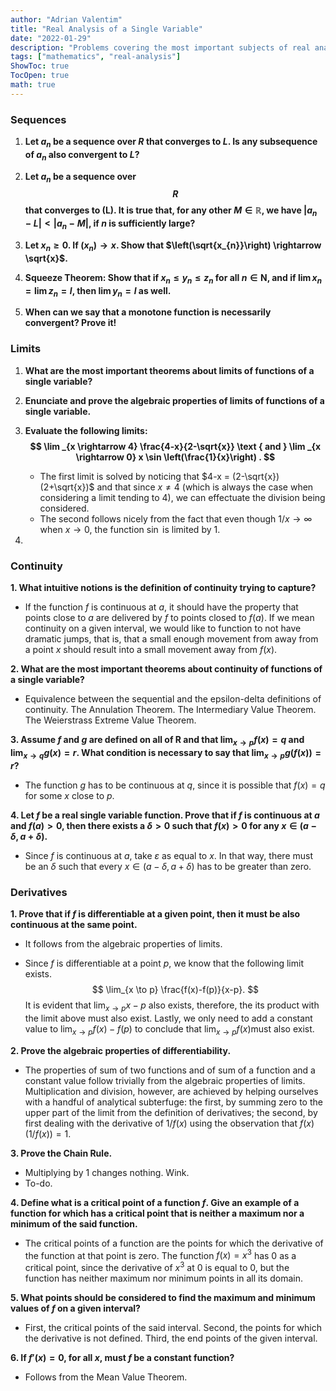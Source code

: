 ```yaml
---
author: "Adrian Valentim"
title: "Real Analysis of a Single Variable"
date: "2022-01-29"
description: "Problems covering the most important subjects of real analysis of a single variable."
tags: ["mathematics", "real-analysis"]
ShowToc: true
TocOpen: true
math: true
---
```


### Sequences

1. **Let $a_n$ be a sequence over $R$ that converges to $L$. Is any subsequence of $a_n$ also convergent to $L$?**

2. **Let $a_n$ be a sequence over $$R$$ that converges to \(L\). It is true that, for any other $M \in \mathbb{R}$, we have $|a_n - L| < |a_n - M|$, if $n$ is sufficiently large?**

3. **Let $x_n \geq 0.$ If $\left(x_{n}\right) \rightarrow x$. Show that $\left(\sqrt{x_{n}}\right) \rightarrow \sqrt{x}$.**

4. **Squeeze Theorem: Show that if $x_{n} \leq y_{n} \leq z_{n}$ for all $n \in \mathbf{N}$, and if $\lim x_{n}=\lim z_{n}=l$, then $\lim y_{n}=l$ as well.**

5. **When can we say that a monotone function is necessarily convergent? Prove it!**

### Limits

1. **What are the most important theorems about limits of functions of a single variable?**

2. **Enunciate and prove the algebraic properties of limits of functions of a single variable.**

3. **Evaluate the following limits:
   $$
   \lim _{x \rightarrow 4} \frac{4-x}{2-\sqrt{x}} \text { and } \lim _{x \rightarrow 0} x \sin \left(\frac{1}{x}\right) .
   $$**

   - The first limit is solved by noticing that $4-x = (2-\sqrt{x})(2+\sqrt{x})$  and that since $x \neq 4$ (which is always the case when considering a limit tending to $4$​​), we can effectuate the division being considered. 
   - The second follows nicely from the fact that even though $1/x \rightarrow \infty$ when $x \rightarrow 0$, the function $\sin$ is limited by 1. 

4.  

### Continuity

**1. What intuitive notions is the definition of continuity trying to capture?**

- If the function $f$ is continuous at $a$, it should have the property that points close to $a$ are delivered by $f$ to points closed to $f(a)$. If we mean continuity on a given interval, we would like to function to not have dramatic jumps, that is, that a small enough movement from away from a point $x$ should result into a small movement away from $f(x).$ 

**2. What are the most important theorems about continuity of functions of a single variable?**

- Equivalence between the sequential and the epsilon-delta definitions of continuity. The Annulation Theorem. The Intermediary Value Theorem. The Weierstrass Extreme Value Theorem.

**3. Assume $f$ and $g$ are defined on all of $\mathbf{R}$ and that $\lim _{x \rightarrow p} f(x)=q$ and $\lim _{x \rightarrow q} g(x)=r$. What condition is necessary to say that $\lim _{x \rightarrow p} g(f(x))=r$?**

- The function $g$ has to be continuous at $q$, since it is possible that $f(x)=q$ for some $x$ close to $p$.

**4. Let $f$ be a real single variable function. Prove that if $f$ is continuous at $a$ and $f(a)>0$, then there exists a $\delta>0$ such that $f(x)>0$ for any $x \in (a-\delta, a+\delta)$.**

- Since $f$ is continuous at $a$, take $\varepsilon$ as equal to $x$. In that way, there must be an $\delta$ such that every $x \in (a-\delta, a+\delta)$ has to be greater than zero.

### Derivatives

**1. Prove that if $f$ is differentiable at a given point, then it must be also continuous at the same point.**

- It follows from the algebraic properties of limits.

- Since $f$ is differentiable at a point $p$, we know that the following limit exists.
  $$
  \lim_{x \to p} \frac{f(x)-f(p)}{x-p}.
  $$
   It is evident that $\lim_{x \to p}x-p$ also exists, therefore, the its product with the limit above must also exist. Lastly, we only need to add a constant value to $\lim_{x \to p}f(x)-f(p)$ to conclude that $\lim_{x \to p}f(x)$​ must also exist.

**2. Prove the algebraic properties of differentiability.**

- The properties of sum of two functions and of sum of a function and a constant value follow trivially from the algebraic properties of limits. Multiplication and division, however, are achieved by helping ourselves with a handful of analytical subterfuge: the first, by summing zero to the upper part of the limit from the definition of derivatives; the second, by first dealing with the derivative of $1/f(x)$ using the observation that $f(x) (1/f(x))=1.$

**3. Prove the Chain Rule.**

- Multiplying by $1$ changes nothing. Wink.
- To-do.

**4. Define what is a critical point of a function $f$. Give an example of a function for which has a critical point that is neither a maximum nor a minimum of the said function.**

- The critical points of a function are the points for which the derivative of the function at that point is zero. The function $f(x)=x^3$ has $0$ as a critical point, since the derivative of $x^3$ at $0$ is equal to $0$, but the function has neither maximum nor minimum points in all its domain.

**5. What points should be considered to find the maximum and minimum values of $f$ on a given interval?**

- First, the critical points of the said interval. Second, the points for which the derivative is not defined. Third, the end points of the given interval.

**6. If $f'(x) = 0$, for all $x$, must $f$ be a constant function?**

- Follows from the Mean Value Theorem.

